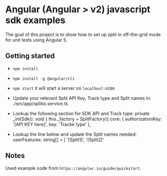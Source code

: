 # Angular (Angular > v2) javascript sdk examples

The goal of this project is to show how to set up split in off-the-grid mode
for unit tests using Angular 5.

## Getting started

- `npm install`
- `npm install -g @angular/cli`
- `npm start` it will start a server on `localhost:4200`

- Update your relevant Split API Key, Track type and Split names in: ./src/app/splitio.service.ts
- Lookup the following section for SDK API and Track type:
private _initSdk(): void {
    this._factory = SplitFactory({
      core: {
        authorizationKey: '[API KEY here]',
        key: 'Tracke type'
      },
- Lookup the line below and update the Split names needed:
  userFeatures: string[] = [
    '[Split1]', '[Split2]'



## Notes

Used example code from `https://angular.io/guide/quickstart`.
